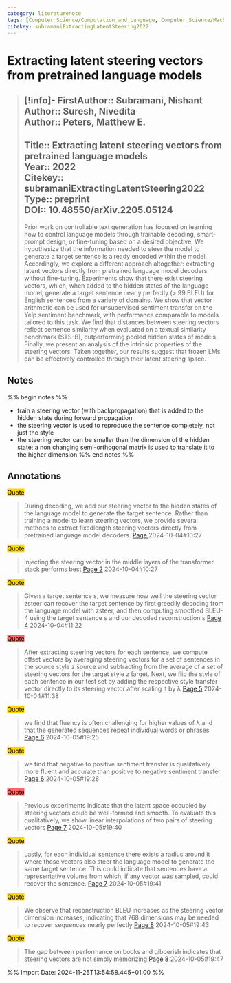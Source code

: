 ```yaml
---
category: literaturenote
tags: [Computer_Science/Computation_and_Language, Computer_Science/Machine_Learning, Computer_Science/Artificial_Intelligence, recommended, reading_complete, generation_steering]
citekey: subramaniExtractingLatentSteering2022
---
```

# Extracting latent steering vectors from pretrained language models

> [!info]-
> **FirstAuthor**:: Subramani, Nishant  
> **Author**:: Suresh, Nivedita  
> **Author**:: Peters, Matthew E.  
> ---    
> **Title**:: Extracting latent steering vectors from pretrained language models  
> **Year**:: 2022   
> **Citekey**:: subramaniExtractingLatentSteering2022  
> **Type**:: preprint  
> **DOI**:: 10.48550/arXiv.2205.05124
> ---
> Prior work on controllable text generation has focused on learning how to control language models through trainable decoding, smart-prompt design, or fine-tuning based on a desired objective. We hypothesize that the information needed to steer the model to generate a target sentence is already encoded within the model. Accordingly, we explore a different approach altogether: extracting latent vectors directly from pretrained language model decoders without fine-tuning. Experiments show that there exist steering vectors, which, when added to the hidden states of the language model, generate a target sentence nearly perfectly (> 99 BLEU) for English sentences from a variety of domains. We show that vector arithmetic can be used for unsupervised sentiment transfer on the Yelp sentiment benchmark, with performance comparable to models tailored to this task. We find that distances between steering vectors reflect sentence similarity when evaluated on a textual similarity benchmark (STS-B), outperforming pooled hidden states of models. Finally, we present an analysis of the intrinsic properties of the steering vectors. Taken together, our results suggest that frozen LMs can be effectively controlled through their latent steering space.

## Notes
%% begin notes %%
- train a steering vector (with backpropagation) that is added to the hidden state during forward propagation
- the steering vector is used to reproduce the sentence completely, not just the style
- the steering vector can be smaller than the dimension of the hidden state; a non changing semi-orthogonal matrix is used to translate it to the higher dimension
%% end notes %%

## Annotations
<mark style="background-color: #ffd400">Quote</mark>
> During decoding, we add our steering vector to the hidden states of the language model to generate the target sentence. Rather than training a model to learn steering vectors, we provide several methods to extract fixedlength steering vectors directly from pretrained language model decoders.
> [Page ](zotero://open-pdf/library/items/L89NKEG9?page=) 2024-10-04#10:27

<mark style="background-color: #ffd400">Quote</mark>
> injecting the steering vector in the middle layers of the transformer stack performs best
> [Page 2](zotero://open-pdf/library/items/L89NKEG9?page=2) 2024-10-04#10:27

<mark style="background-color: #ffd400">Quote</mark>
> Given a target sentence s, we measure how well the steering vector zsteer can recover the target sentence by first greedily decoding from the language model with zsteer, and then computing smoothed BLEU-4 using the target sentence s and our decoded reconstruction s
> [Page 4](zotero://open-pdf/library/items/L89NKEG9?page=4) 2024-10-04#11:22

<mark style="background-color: #ff6666">Quote</mark>
> After extracting steering vectors for each sentence, we compute offset vectors by averaging steering vectors for a set of sentences in the source style z ̄source and subtracting from the average of a set of steering vectors for the target style z ̄target. Next, we flip the style of each sentence in our test set by adding the respective style transfer vector directly to its steering vector after scaling it by λ
> [Page 5](zotero://open-pdf/library/items/L89NKEG9?page=5) 2024-10-04#11:38

<mark style="background-color: #ffd400">Quote</mark>
> we find that fluency is often challenging for higher values of λ and that the generated sequences repeat individual words or phrases
> [Page 6](zotero://open-pdf/library/items/L89NKEG9?page=6) 2024-10-05#19:25

<mark style="background-color: #ffd400">Quote</mark>
> we find that negative to positive sentiment transfer is qualitatively more fluent and accurate than positive to negative sentiment transfer
> [Page 6](zotero://open-pdf/library/items/L89NKEG9?page=6) 2024-10-05#19:28

<mark style="background-color: #ff6666">Quote</mark>
> Previous experiments indicate that the latent space occupied by steering vectors could be well-formed and smooth. To evaluate this qualitatively, we show linear interpolations of two pairs of steering vectors
> [Page 7](zotero://open-pdf/library/items/L89NKEG9?page=7) 2024-10-05#19:40

<mark style="background-color: #ffd400">Quote</mark>
> Lastly, for each individual sentence there exists a radius around it where those vectors also steer the language model to generate the same target sentence. This could indicate that sentences have a representative volume from which, if any vector was sampled, could recover the sentence.
> [Page 7](zotero://open-pdf/library/items/L89NKEG9?page=7) 2024-10-05#19:41

<mark style="background-color: #ffd400">Quote</mark>
> We observe that reconstruction BLEU increases as the steering vector dimension increases, indicating that 768 dimensions may be needed to recover sequences nearly perfectly
> [Page 8](zotero://open-pdf/library/items/L89NKEG9?page=8) 2024-10-05#19:43

<mark style="background-color: #ffd400">Quote</mark>
> The gap between performance on books and gibberish indicates that steering vectors are not simply memorizing
> [Page 8](zotero://open-pdf/library/items/L89NKEG9?page=8) 2024-10-05#19:47




%% Import Date: 2024-11-25T13:54:58.445+01:00 %%
